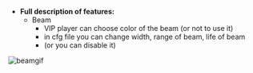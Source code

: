 * **Full description of features:**   
  - Beam
    - VIP player can choose color of the beam (or not to use it)
    - in cfg file you can change width, range of beam, life of beam
    - (or you can disable it)

![beamgif](https://user-images.githubusercontent.com/64224908/124900148-16516200-dfe1-11eb-933d-3728df8c3f62.gif)
